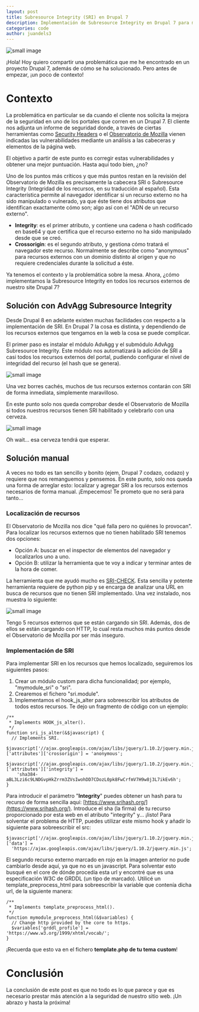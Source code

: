 ```yaml
---
layout: post
title: Subresource Integrity (SRI) en Drupal 7
description: Implementación de Subresource Integrity en Drupal 7 para mejorar la seguridad de los recursos externos.
categories: code
author: juandels3
---
```


![small image]({{site.baseurl}}/images/drupal-security.jpg)

¡Hola! Hoy quiero compartir una problemática que me he encontrado en un proyecto Drupal 7, además de cómo se ha solucionado.
Pero antes de empezar, ¡un poco de contexto!

# Contexto

La problemática en particular se da cuando el cliente nos solicita la mejora de la seguridad en uno de los portales que corren en un Drupal 7. El cliente nos adjunta un informe de seguridad
donde, a través de ciertas herramientas como [Security Headers](https://securityheaders.com) o el [Observatorio de Mozilla](https://observatory.mozilla.org/)  vienen indicadas las vulnerabilidades
mediante un análisis a las cabeceras y elementos de la página web.

El objetivo a partir de este punto es corregir estas vulnerabilidades y obtener una mejor puntuación. Hasta aquí todo bien, ¿no?

Uno de los puntos más críticos y que más puntos restan en la revisión del Observatorio de Mozilla es precisamente la cabecera SRI o Subresource Integrity (Integridad de los recursos, en su traducción al español).
Esta característica permite al navegador identificar si un recurso externo no ha sido manipulado o vulnerado, ya que éste tiene dos atributos que identifican exactamente cómo son; algo así con el "ADN de un recurso externo".

- **Integrity**: es el primer atributo, y contiene una cadena o hash codificado en base64 y que certifica que el recurso externo no ha sido manipulado desde que se creó.
- **Crossorigin**: es el segundo atributo, y gestiona cómo tratará el navegador este recurso. Normalmente se describe como "anonymous" para recursos externos con un dominio distinto al origen y que no requiere credenciales durante la solicitud a éste.

Ya tenemos el contexto y la problemática sobre la mesa. Ahora, ¿cómo implementamos la Subresource Integrity en todos los recursos externos de nuestro site Drupal 7?

## Solución con AdvAgg Subresource Integrity

Desde Drupal 8 en adelante existen muchas facilidades con respecto a la implementación de SRI. En Drupal 7 la cosa es distinta, y dependiendo de los recursos externos que tengamos en la web la cosa se puede complicar.

El primer paso es instalar el módulo AdvAgg y el submódulo AdvAgg Subresource Integrity. Este módulo nos automatizará la adición de SRI a casi todos los recursos externos del portal, pudiendo configurar el nivel de integridad del recurso (el hash que se genera).

![small image]({{site.baseurl}}/images/sri-1.png)

Una vez borres cachés, muchos de tus recursos externos contarán con SRI de forma inmediata, simplemente maravilloso.

En este punto solo nos queda comprobar desde el Observatorio de Mozilla si todos nuestros recursos tienen SRI habilitado y celebrarlo con una cerveza.

![small image]({{site.baseurl}}/images/sri-2.png)

Oh wait... esa cerveza tendrá que esperar.

## Solución manual

A veces no todo es tan sencillo y bonito (ejem, Drupal 7 codazo, codazo) y requiere que nos remanguemos y pensemos. En este punto, solo nos queda una forma de arreglar esto: localizar y agregar SRI a los recursos externos necesarios de forma manual. ¡Empecemos! Te prometo que no será para tanto...

### Localización de recursos


El Observatorio de Mozilla nos dice "qué falla pero no quiénes lo provocan". Para localizar los recursos externos que no tienen habilitado SRI tenemos dos opciones:
- Opción A: buscar en el inspector de elementos del navegador y localizarlos uno a uno.
- Opción B: utilizar la herramienta que te voy a indicar y terminar antes de la hora de comer.

La herramienta que me ayudó mucho es [SRI-CHECK]([https://github.com/4armed/sri-check]). Esta sencilla y potente herramienta requiere de python pip y se encarga de analizar una URL en busca de recursos que no tienen SRI implementado. Una vez instalado, nos muestra lo siguiente:

![small image]({{site.baseurl}}/images/sri-3.png)

Tengo 5 recursos externos que se están cargando sin SRI. Además, dos de ellos se están cargando con HTTP, lo cual resta muchos más puntos desde el Observatorio de Mozilla por ser más inseguro.


### Implementación de SRI

Para implementar SRI en los recursos que hemos localizado,  seguiremos los siguientes pasos:

1. Crear un módulo custom para dicha funcionalidad; por ejemplo, "mymodule_sri" o "sri".
2. Crearemos el fichero "sri.module".
3. Implementamos el hook_js_alter para sobreescribir los atributos de todos estos recursos. Te dejo un fragmento de código con un ejemplo:

```
/**
 * Implements HOOK_js_alter().
 */
function sri_js_alter(&$javascript) {
  // Implements SRI.
  $javascript['//ajax.googleapis.com/ajax/libs/jquery/1.10.2/jquery.min.js']['attributes']['crossorigin'] = 'anonymous';
  $javascript['//ajax.googleapis.com/ajax/libs/jquery/1.10.2/jquery.min.js']['attributes']['integrity'] =
    'sha384-aBL3Lzi6c9LNDGvpHkZrrm3ZVsIwohDD7CDozL0pk8FwCrfmV7H9w8j3L7ikEv6h';
}
```

Para introducir el parámetro "**Integrity**" puedes obtener un hash para tu recurso de forma sencilla aquí: [https://www.srihash.org/](https://www.srihash.org/). Introduce el sha (la firma) de tu recurso proporcionado por esta web en el atributo "integrity" y... ¡listo!
Para solventar el problema de HTTP, puedes utilizar este mismo hook y añadir lo siguiente para sobreescribir el src:

```
$javascript['//ajax.googleapis.com/ajax/libs/jquery/1.10.2/jquery.min.js']['data'] =
  'https://ajax.googleapis.com/ajax/libs/jquery/1.10.2/jquery.min.js';
```

El segundo recurso externo marcado en rojo en la imagen anterior no pude cambiarlo desde aquí, ya que no es un javascript. Para solventar esto busqué en el core de dónde procedía esta url y encontré que es una especificación W3C de GRDDL (un tipo de marcado).  Utilicé un template_preprocess_html para sobreescribir la variable que contenía dicha url, de la siguiente manera:

```
/**
 * Implements template_preprocess_html().
 */
function mymodule_preprocess_html(&$variables) {
  // Change http provided by the core to https.
  $variables['grddl_profile'] = 'https://www.w3.org/1999/xhtml/vocab/';
}
```

¡Recuerda que esto va en el fichero **template.php de tu tema custom**!

# Conclusión

La conclusión de este post es que no todo es lo que parece y que es necesario prestar más atención a la seguridad de nuestro sitio web.
¡Un abrazo y hasta la próxima!